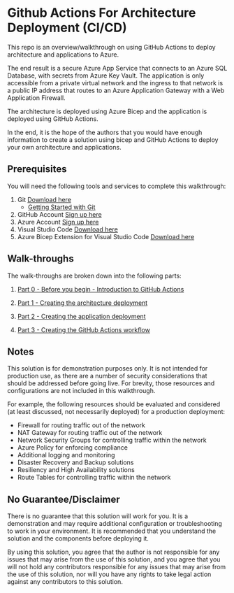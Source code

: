 # Github Actions For Architecture Deployment (CI/CD)

This repo is an overview/walkthrough on using GitHub Actions to deploy architecture and applications to Azure.

The end result is a secure Azure App Service that connects to an Azure SQL Database, with secrets from Azure Key Vault. The application is only accessible from a private virtual network and the ingress to that network is a public IP address that routes to an Azure Application Gateway with a Web Application Firewall.

The architecture is deployed using Azure Bicep and the application is deployed using GitHub Actions.

In the end, it is the hope of the authors that you would have enough information to create a solution using bicep and GitHub Actions to deploy your own architecture and applications.

## Prerequisites

You will need the following tools and services to complete this walkthrough:

1) Git [Download here](https://git-scm.com/downloads)
    - [Getting Started with Git](https://docs.github.com/en/get-started/getting-started-with-git/set-up-git)  
1) GitHub Account [Sign up here](https://github.com/signup)
1) Azure Account [Sign up here](https://azure.microsoft.com/en-us/free/)
1) Visual Studio Code [Download here](https://code.visualstudio.com/download) 
1) Azure Bicep Extension for Visual Studio Code [Download here](https://marketplace.visualstudio.com/items?itemName=ms-azuretools.vscode-bicep)

## Walk-throughs

The walk-throughs are broken down into the following parts:

1) [Part 0 - Before you begin - Introduction to GitHub Actions](./Part0-BeforeYouBegin.md)  

1) [Part 1 - Creating the architecture deployment](./Part1-CreateArchitectureDeployment.md)  

1) [Part 2 - Creating the application deployment](./Part2-CreateApplicationDeployment.md)  

1) [Part 3 - Creating the GitHub Actions workflow](./Part3-CreateGitHubActionsWorkflow.md)  


## Notes

This solution is for demonstration purposes only. It is not intended for production use, as there are a number of security considerations that should be addressed before going live.  For brevity, those resources and configurations are not included in this walkthrough.

For example, the following resources should be evaluated and considered (at least discussed, not necessarily deployed) for a production deployment:

- Firewall for routing traffic out of the network
- NAT Gateway for routing traffic out of the network
- Network Security Groups for controlling traffic within the network
- Azure Policy for enforcing compliance
- Additional logging and monitoring
- Disaster Recovery and Backup solutions
- Resiliency and High Availability solutions
- Route Tables for controlling traffic within the network

## No Guarantee/Disclaimer

There is no guarantee that this solution will work for you.  It is a demonstration and may require additional configuration or troubleshooting to work in your environment.  It is recommended that you understand the solution and the components before deploying it.

By using this solution, you agree that the author is not responsible for any issues that may arise from the use of this solution, and you agree that you will not hold any contributors responsible for any issues that may arise from the use of this solution, nor will you have any rights to take legal action against any contributors to this solution.
